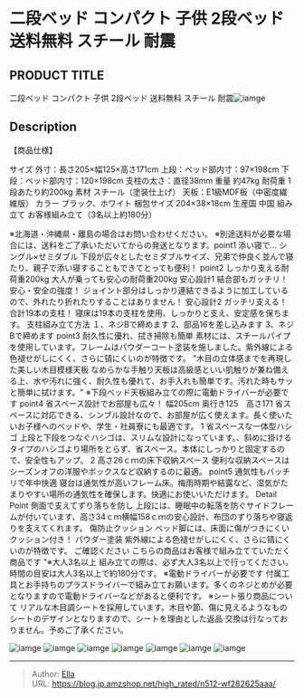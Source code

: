 # 二段ベッド コンパクト 子供 2段ベッド 送料無料 スチール 耐震


## PRODUCT TITLE 

二段ベッド コンパクト 子供 2段ベッド 送料無料 スチール 耐震![iamge](https://b2bfiles1.gigab2b.cn/image/wkseller/301/20230307_b0aa16c51901a065a40a260eb211feec.jpg)

## Description

【商品仕様】

サイズ 外寸：長さ205×幅125×高さ171cm
上段：ベッド部内寸：97×198cm
下段：ベッド部内寸：120×198cm
支柱の太さ：直径38mm
重量 約47kg
耐荷重 1段あたり約200kg
素材 スチール（塗装仕上げ）
天板：E1級MDF板（中密度繊維版）
カラー ブラック、ホワイト
梱包サイズ 204×38×18cm
生産国 中国
組み立て お客様組み立て（3名以上約180分）

※北海道・沖縄県・離島の場合はお問い合わせください。
※別途送料が必要な場合には、送料をご了承いただいてからの発送となります。point1 添い寝で... シングル×せミダブル 下段が広々としたセミダブルサイズ、兄弟で仲良く並んで寝たり、親子で添い寝することもできてとっても便利！
point2 しっかり支える耐荷重200kg 大人が乗っても安心の耐荷重200kg 安心設計1 結合部もガッチリ！安心・安全の強度！ ジョイント部分はしっかり連結できるように加工しているので、外れたり折れたりすることはありません！ 安心設計2 ガッチリ支える！合計19本の支柱！ 寝床は19本の支柱を使用、しっかりと支え、安定感を保ちます。 支柱組み立て方法 １、ネジBで締めます 2、部品16を差し込みます 3、ネジBで締めます
point3 耐久性に優れ、拭き掃除も簡単 素材には、スチールパイプを使用しています。フレームはパウダーコート塗装を施しました。紫外線による色褪せがしにくく、さらに锖にくいのが特徴です。 &#34;木目の立体感までを再現した美しい木目模様天板 なめらかな手触り天板は高級感といい肌触りが兼ね備える上、水や汚れに強く、耐久性も優れて、お手入れも簡単です。汚れた時もサッと簡単に拭けます。&#34; ※下段ベッド天板組み立ての際に電動ドライバーが必要です
point4 省スペース設計でお部屋も広々！ 幅205cm 奥行き125　高さ171 省スペースに対応できる、シンプル設計なので、お部屋が広く使えます。長く使いたいお子様へのベッドや、学生・社員寮にも最適です。 1 省スペースな一体型ハシゴ 上段と下段をつなぐハシゴは、スリムな設計になっています。、斜めに掛けるタイプのハシゴより場所をとらず、省スペース。本体にしっかりと固定するので、安全性もアップ。 2 高さ26ｃｍの床下収納スペース 便利な収納スペースはシーズンオフの洋服やボックスなど収納するのに最適。
point5 通気性もバッチリで年中快適 寝台は通気性が高いフレーム床。梅雨時期や結露など、湿気がたまりやすい場所の通気性を確保します。快適にお使いいただけます。
Detail Point 側面で支えてずり落ちを防し 上段には、睡眠中の転落を防ぐサイドフレームが付いています、高さ34ｃｍ横幅158ｃｍの安心設計、布団のずり落ちや寝返りを支えてくれます。 傷防止クッション ベッド脚には、床面に傷がつきにくいクッション付き！ パウダー塗装 紫外線による色褪せがしにくく、さらに锖にくいのが特徴です。
ご確認ください こちらの商品はお客様で組み立てていただく商品です &#34;※大人3名以上 組み立ての際は、必ず大人3名以上で行ってください。時間の目安は大人3名以上で約180分です。
※電動ドライバーが必要です 付属工具とお手持ちのプラスドライバーで組み立てお願います。多くのネジとめが必要となりますので電動ドライバーなどがあると便利です。
※シート張り商品について リアルな木目調シートを採用しています。木目や節、傷に見えるようなものシートのデザインとなりますので、シートを理由とした返品·交換は行なっておりません。予めご了承ください。

![iamge](https://b2bfiles1.gigab2b.cn/image/wkseller/301/20230307_daa82129b127f2eed1cbb4692d677d11.jpg)
![iamge](https://b2bfiles1.gigab2b.cn/image/wkseller/301/20230619_2d4c63dcb5ce73d778c1a904027eb61c.jpg)
![iamge](https://b2bfiles1.gigab2b.cn/image/wkseller/301/20230619_e3bec9c4f76046dce4f4cf2b2fbdc115.jpg)
![iamge](https://b2bfiles1.gigab2b.cn/image/wkseller/301/20230619_c9fdc5238d1d170f0bf995732c904e93.jpg)
![iamge](https://b2bfiles1.gigab2b.cn/image/wkseller/301/20230619_2631672f3e85e77d5b80da6cbf2c1709.jpg)
![iamge](https://b2bfiles1.gigab2b.cn/image/wkseller/301/20230619_426c39833842975311f4b7f171545697.jpg)
![iamge](https://b2bfiles1.gigab2b.cn/image/wkseller/301/20230619_36d840b890b2e425956df6548bb09ea8.jpg)


---

> Author: [Ella](https://blog.jp.amzshop.net/)  
> URL: https://blog.jp.amzshop.net/high_rated/n512-wf282625aaa/  

